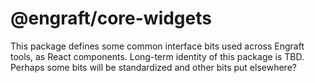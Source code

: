 # @engraft/core-widgets

This package defines some common interface bits used across Engraft tools, as React components.
Long-term identity of this package is TBD.
Perhaps some bits will be standardized and other bits put elsewhere?
